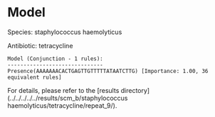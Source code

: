 
# Model

Species: staphylococcus haemolyticus

Antibiotic: tetracycline

```
Model (Conjunction - 1 rules):
------------------------------
Presence(AAAAAAACACTGAGTTGTTTTTATAATCTTG) [Importance: 1.00, 36 equivalent rules]

```

For details, please refer to the [results directory](../../../../../results/scm_b/staphylococcus haemolyticus/tetracycline/repeat_9/).

